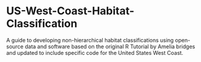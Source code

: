 # US-West-Coast-Habitat-Classification
A guide to developing non-hierarchical habitat classifications using open-source data and software based on the original R Tutorial by Amelia bridges and updated to include specific code for the United States West Coast.
